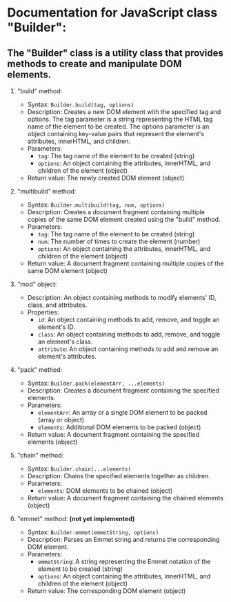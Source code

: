# Documentation for JavaScript class "Builder":

## The "Builder" class is a utility class that provides methods to create and manipulate DOM elements.

1. "build" method:

    - Syntax: `Builder.build(tag, options)`
    - Description: Creates a new DOM element with the specified tag and options. The tag parameter is a string representing the HTML tag name of the element to be created. The options parameter is an object containing key-value pairs that represent the element's attributes, innerHTML, and children.
    - Parameters:
        - `tag`: The tag name of the element to be created (string)
        - `options`: An object containing the attributes, innerHTML, and children of the element (object)
    - Return value: The newly created DOM element (object)

2. "multibuild" method:

    - Syntax: `Builder.multibuild(tag, num, options)`
    - Description: Creates a document fragment containing multiple copies of the same DOM element created using the "build" method.
    - Parameters:
        - `tag`: The tag name of the element to be created (string)
        - `num`: The number of times to create the element (number)
        - `options`: An object containing the attributes, innerHTML, and children of the element (object)
    - Return value: A document fragment containing multiple copies of the same DOM element (object)

3. "mod" object:

    - Description: An object containing methods to modify elements' ID, class, and attributes.
    - Properties:
        - `id`: An object containing methods to add, remove, and toggle an element's ID.
        - `class`: An object containing methods to add, remove, and toggle an element's class.
        - `attribute`: An object containing methods to add and remove an element's attributes.

4. "pack" method:

    - Syntax: `Builder.pack(elementArr, ...elements)`
    - Description: Creates a document fragment containing the specified elements.
    - Parameters:
        - `elementArr`: An array or a single DOM element to be packed (array or object)
        - `elements`: Additional DOM elements to be packed (object)
    - Return value: A document fragment containing the specified elements (object)

5. "chain" method:

    - Syntax: `Builder.chain(...elements)`
    - Description: Chains the specified elements together as children.
    - Parameters:
        - `elements`: DOM elements to be chained (object)
    - Return value: A document fragment containing the chained elements (object)

6. "emmet" method: **(not yet implemented)**
    - Syntax: `Builder.emmet(emmetString, options)`
    - Description: Parses an Emmet string and returns the corresponding DOM element.
    - Parameters:
        - `emmetString`: A string representing the Emmet notation of the element to be created (string)
        - `options`: An object containing the attributes, innerHTML, and children of the element (object)
    - Return value: The corresponding DOM element (object)
